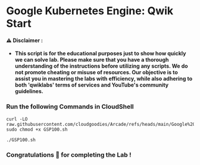 #  Google Kubernetes Engine: Qwik Start


#### ⚠️ Disclaimer :
- **This script is for the educational purposes just to show how quickly we can solve lab. Please make sure that you have a thorough understanding of the instructions before utilizing any scripts. We do not promote cheating or  misuse of resources. Our objective is to assist you in mastering the labs with efficiency, while also adhering to both 'qwiklabs' terms of services and YouTube's community guidelines.**

### Run the following Commands in CloudShell
```
curl -LO raw.githubusercontent.com/cloudgoodies/Arcade/refs/heads/main/Google%20Kubernetes%20Engine%3A%20Qwik%20Start/GSP100.sh
sudo chmod +x GSP100.sh

./GSP100.sh
```

### Congratulations 🎉 for completing the Lab !
